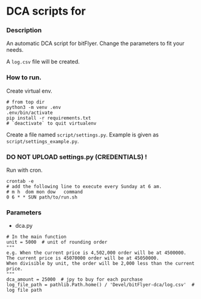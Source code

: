 # DCA scripts for 

### Description

An automatic DCA script for bitFlyer. Change the parameters to fit your needs.

A `log.csv` file will be created.

### How to run.

Create virtual env.

```
# from top dir
python3 -m venv .env
.env/bin/activate
pip install -r requirements.txt
# `deactivate` to quit virtualenv 
```

Create a file named `script/settings.py`. Example is given as `script/settings_example.py`.

### DO NOT UPLOAD settings.py (CREDENTIALS) !

Run with cron.

```
crontab -e
# add the following line to execute every Sunday at 6 am. 
# m h  dom mon dow   command 
0 6 * * SUN path/to/run.sh 
```

### Parameters

- dca.py

```
# In the main function
unit = 5000  # unit of rounding order
"""
e.g. When the current price is 4,502,000 order will be at 4500000.
The current price is 45070000 order will be at 45050000.
When divisible by unit, the order will be 2,000 less than the current price.
"""
dca_amount = 25000  # jpy to buy for each purchase
log_file_path = pathlib.Path.home() / 'Devel/bitFlyer-dca/log.csv'  # log file path
```

